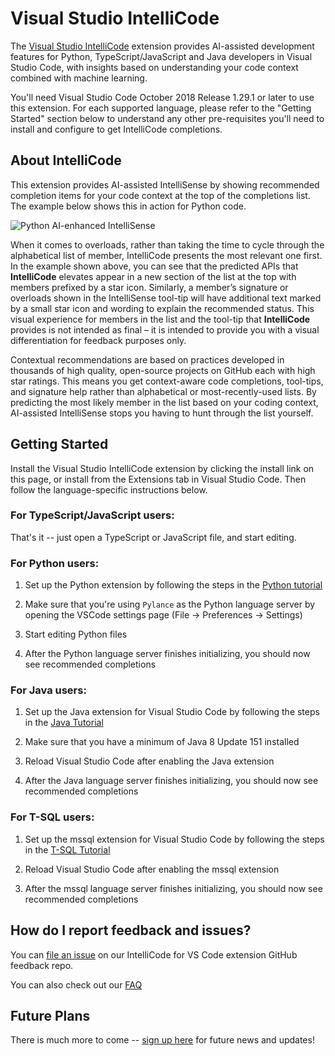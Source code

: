 # Visual Studio IntelliCode

The [Visual Studio IntelliCode](https://go.microsoft.com/fwlink/?linkid=872679) extension provides AI-assisted development features for Python, TypeScript/JavaScript and Java developers in Visual Studio Code, with insights based on understanding your code context combined with machine learning.

You'll need Visual Studio Code October 2018 Release 1.29.1 or later to use this extension. For each supported language, please refer to the "Getting Started" section below to understand any other pre-requisites you'll need to install and configure to get IntelliCode completions.

## About IntelliCode

This extension provides AI-assisted IntelliSense by showing recommended completion items for your code context at the top of the completions list. The example below shows this in action for Python code.

![Python AI-enhanced IntelliSense](https://go.microsoft.com/fwlink/?linkid=2006041)

When it comes to overloads, rather than taking the time to cycle through the alphabetical list of member, IntelliCode presents the most relevant one first. In the example shown above, you can see that the predicted APIs that **IntelliCode** elevates appear in a new section of the list at the top with members prefixed by a star icon.  Similarly, a member’s signature or overloads shown in the IntelliSense tool-tip will have additional text marked by a small star icon and wording to explain the recommended status. This visual experience for members in the list and the tool-tip that **IntelliCode** provides is not intended as final – it is intended to provide you with a visual differentiation for feedback purposes only.

Contextual recommendations are based on practices developed in thousands of high quality, open-source projects on GitHub each with high star ratings. This means you get context-aware code completions, tool-tips, and signature help rather than alphabetical or most-recently-used lists. By predicting the most likely member in the list based on your coding context, AI-assisted IntelliSense stops you having to hunt through the list yourself.

## Getting Started

Install the Visual Studio IntelliCode extension by clicking the install link on this page, or install from the Extensions tab in Visual Studio Code. Then follow the language-specific instructions below.

### For TypeScript/JavaScript users:

That's it -- just open a TypeScript or JavaScript file, and start editing.

### For Python users:

1. Set up the Python extension by following the steps in the [Python tutorial](https://code.visualstudio.com/docs/python/python-tutorial#_prerequisites)

2. Make sure that you're using `Pylance` as the Python language server by opening the VSCode settings page (File -> Preferences -> Settings)

3. Start editing Python files

4. After the Python language server finishes initializing, you should now see recommended completions

### For Java users:

1. Set up the Java extension for Visual Studio Code by following the steps in the [Java Tutorial](https://code.visualstudio.com/docs/java/java-tutorial)

2. Make sure that you have a minimum of Java 8 Update 151 installed

3. Reload Visual Studio Code after enabling the Java extension

4. After the Java language server finishes initializing, you should now see recommended completions

### For T-SQL users:

1. Set up the mssql extension for Visual Studio Code by following the steps in the [T-SQL Tutorial](https://code.visualstudio.com/docs/languages/tsql)

2. Reload Visual Studio Code after enabling the mssql extension

3. After the mssql language server finishes initializing, you should now see recommended completions

## How do I report feedback and issues?

You can [file an issue](https://go.microsoft.com/fwlink/?linkid=2005855) on our IntelliCode for VS Code extension GitHub feedback repo.

You can also check out our [FAQ](https://go.microsoft.com/fwlink/?linkid=873429)

## Future Plans

There is much more to come -- [sign up here](https://go.microsoft.com/fwlink/?linkid=872706) for future news and updates!
